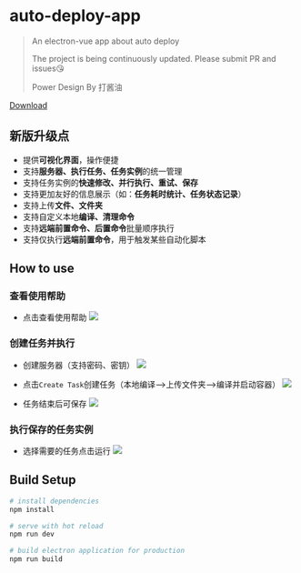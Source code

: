 # auto-deploy-app

> An electron-vue app about auto deploy
> 
> The project is being continuously updated. Please submit PR and issues😘
> 
> Power Design By 打酱油

[Download](https://github.com/aotianwinter/auto-deploy-app/releases)

## 新版升级点
- 提供**可视化界面**，操作便捷
- 支持**服务器、执行任务、任务实例**的统一管理
- 支持任务实例的**快速修改、并行执行、重试、保存**
- 支持更加友好的信息展示（如：**任务耗时统计、任务状态记录**）
- 支持上传**文件、文件夹**
- 支持自定义本地**编译、清理命令**
- 支持**远端前置命令、后置命令**批量顺序执行
- 支持仅执行**远端前置命令**，用于触发某些自动化脚本

## How to use
### 查看使用帮助
- 点击查看使用帮助
![](https://p3-juejin.byteimg.com/tos-cn-i-k3u1fbpfcp/0d457357a18243dea053a8e6a3821b06~tplv-k3u1fbpfcp-watermark.image)

### 创建任务并执行
- 创建服务器（支持密码、密钥）
![](https://p6-juejin.byteimg.com/tos-cn-i-k3u1fbpfcp/f5bbea08539a4ff7900a0219b73c1fbc~tplv-k3u1fbpfcp-watermark.image)

- 点击`Create Task`创建任务（本地编译-->上传文件夹-->编译并启动容器）
![](https://p1-juejin.byteimg.com/tos-cn-i-k3u1fbpfcp/5514b4370f514618bb53966511a2c541~tplv-k3u1fbpfcp-watermark.image)

- 任务结束后可保存
![](https://p3-juejin.byteimg.com/tos-cn-i-k3u1fbpfcp/95b032c4278043f383b4aaa34ee77603~tplv-k3u1fbpfcp-watermark.image)

### 执行保存的任务实例
- 选择需要的任务点击运行
![](https://p1-juejin.byteimg.com/tos-cn-i-k3u1fbpfcp/c9d66bd65625460ba28bc4346b28d38b~tplv-k3u1fbpfcp-watermark.image)

## Build Setup

``` bash
# install dependencies
npm install

# serve with hot reload
npm run dev

# build electron application for production
npm run build
```
